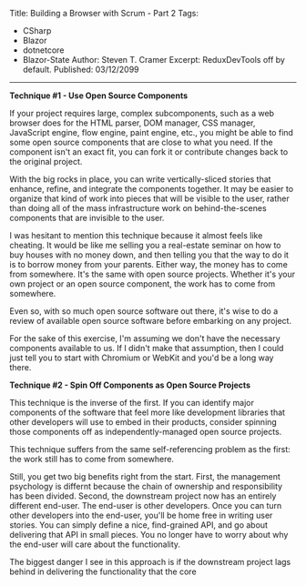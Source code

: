 Title: Building a Browser with Scrum - Part 2
Tags: 
  - CSharp 
  - Blazor 
  - dotnetcore 
  - Blazor-State
Author: Steven T. Cramer
Excerpt: ReduxDevTools off by default. 
Published: 03/12/2099
---

**Technique #1 - Use Open Source Components**

If your project requires large, complex subcomponents, such as a web browser does for the HTML parser, DOM manager, CSS manager, JavaScript engine, flow engine, paint engine, etc., you might be able to find some open source components that are close to what you need. If the component isn't an exact fit, you can fork it or contribute changes back to the original project.

With the big rocks in place, you can write vertically-sliced stories that enhance, refine, and integrate the components together. It may be easier to organize that kind of work into pieces that will be visible to the user, rather than doing all of the mass infrastructure work on behind-the-scenes components that are invisible to the user.

I was hesitant to mention this technique because it almost feels like cheating. It would be like me selling you a real-estate seminar on how to buy houses with no money down, and then telling you that the way to do it is to borrow money from your parents. Either way, the money has to come from somewhere. It's the same with open source projects. Whether it's your own project or an open source component, the work has to come from somewhere.

Even so, with so much open source software out there, it's wise to do a review of available open source software before embarking on any project.

For the sake of this exercise, I'm assuming we don't have the necessary components available to us. If I didn't make that assumption, then I could just tell you to start with Chromium or WebKit and you'd be a long way there.

**Technique #2 - Spin Off Components as Open Source Projects**

This technique is the inverse of the first. If you can identify major components of the software that feel more like development libraries that other developers will use to embed in their products, consider spinning those components off as independently-managed open source projects.

This technique suffers from the same self-referencing problem as the first: the work still has to come from somewhere.

Still, you get two big benefits right from the start. First, the management psychology is differnt because the chain of ownership and responsibility has been divided. Second, the downstream project now has an entirely different end-user. The end-user is other developers. Once you can turn other developers into the end-user, you'll be home free in writing user stories. You can simply define a nice, find-grained API, and go about delivering that API in small pieces. You no longer have to worry about why the end-user will care about the functionality.

The biggest danger I see in this approach is if the downstream project lags behind in delivering the functionality that the core

